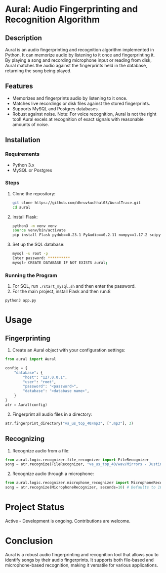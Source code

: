 # Aural: Audio Fingerprinting and Recognition Algorithm

## Description

Aural is an audio fingerprinting and recognition algorithm implemented in Python. It can memorize audio by listening to it once and fingerprinting it. By playing a song and recording microphone input or reading from disk, Aural matches the audio against the fingerprints held in the database, returning the song being played.

## Features

- Memorizes and fingerprints audio by listening to it once.
- Matches live recordings or disk files against the stored fingerprints.
- Supports MySQL and Postgres databases.
- Robust against noise.
  Note: For voice recognition, Aural is not the right tool! Aural excels at recognition of exact signals with reasonable amounts of noise.

## Installation

### Requirements

- Python 3.x
- MySQL or Postgres

### Steps

1. Clone the repository:
   ```bash
   git clone https://github.com/dhruvkuchhal03/AuralTrace.git
   cd aural
   ```
2. Install Flask:
   ```bash
   python3 -m venv venv
   source venv/bin/activate
   pip install Flask pydub==0.23.1 PyAudio==0.2.11 numpy==1.17.2 scipy==1.3.1 matplotlib==3.1.1 mysql-connector-python==8.0.17 psycopg2-binary
   ```
3. Set up the SQL database:
   ```bash
   mysql -u root -p
   Enter password: **********
   mysql> CREATE DATABASE IF NOT EXISTS aural;
   ```

### Running the Program

1. For SQL, run `./start_mysql.sh` and then enter the password.
2. For the main project, install Flask and then run:8

```
python3 app.py
```

# Usage

## Fingerprinting

1. Create an Aural object with your configuration settings:

```python
from aural import Aural

config = {
    "database": {
        "host": "127.0.0.1",
        "user": "root",
        "password": "<password>",
        "database": "<database name>",
    }
}
atr = Aural(config)
```

2. Fingerprint all audio files in a directory:

```python
atr.fingerprint_directory("va_us_top_40/mp3", [".mp3"], 3)
```

## Recognizing

1. Recognize audio from a file:

```python
from aural.logic.recognizer.file_recognizer import FileRecognizer
song = atr.recognize(FileRecognizer, "va_us_top_40/wav/Mirrors - Justin Timberlake.wav")
```

2. Recognize audio through a microphone:

```python
from aural.logic.recognizer.microphone_recognizer import MicrophoneRecognizer
song = atr.recognize(MicrophoneRecognizer, seconds=10) # Defaults to 10 seconds.
```

# Project Status

Active - Development is ongoing. Contributions are welcome.

# Conclusion

Aural is a robust audio fingerprinting and recognition tool that allows you to identify songs by their audio fingerprints. It supports both file-based and microphone-based recognition, making it versatile for various applications.
